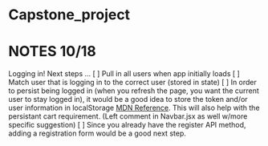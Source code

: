 # Capstone_project

# NOTES 10/18

Logging in! Next steps ... 
[ ] Pull in all users when app initially loads 
[ ] Match user that is logging in to the correct user (stored in state)
[ ] In order to persist being logged in (when you refresh the page, you want the current user to stay logged in), it would be a good idea to store the token and/or user information in localStorage [MDN Reference](https://developer.mozilla.org/en-US/docs/Web/API/Web_Storage_API/Using_the_Web_Storage_API). This will also help with the persistant cart requirement. 
(Left comment in Navbar.jsx as well w/more specific suggestion)
[ ] Since you already have the register API method, adding a registration form would be a good next step. 



